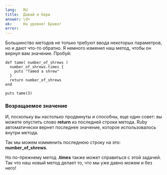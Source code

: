 ```yaml
---
lang:   RU
title:  Давай и бери
answer: \d+
ok:     На уровне! Браво!
error:
---
```


Большинство методов не только требуют ввода некоторых параметров, но и дают что-то обратно.
Я немного изменил наш метод, чтобы он вернул вам значение. Пробуй:

    def tame( number_of_shrews )
      number_of_shrews.times {
        puts "Tamed a shrew"
      }
      return number_of_shrews
    end

    puts tame(3)

### Возращаемое значение
И, поскольку вы настолько продвинуты и способны, еще один совет:
вы можете опустить слово __return__ из последней строки метода.
Ruby автоматически вернет последнее значение, которое использовалось внутри метода.

Так мы можем измменить последнюю строку на это: __number\_of\_shrews__.

Но по-прежнему метод __.times__ также может справиться с этой задачей.
Так что наш новый метод делает то, что мы уже давно можем и без него!
